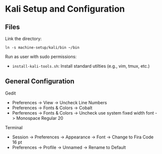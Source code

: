 # Kali Setup and Configuration

## Files

Link the directory:

    ln -s machine-setup/kali/bin ~/bin

Run as user with sudo permissions:

- `install-kali-tools.sh`: Install standard utilties (e.g., vim, tmux, etc.)

## General Configuration

Gedit

- Preferences -> View -> Uncheck Line Numbers
- Preferences -> Fonts & Colors -> Cobalt
- Perferences -> Fonts & Colors -> Uncheck use system fixed width font -> Monospace Regular 20

Terminal

- Session -> Preferences -> Appearance -> Font -> Change to Fira Code 16 pt
- Preferences -> Profile -> Unnamed -> Rename to Default
